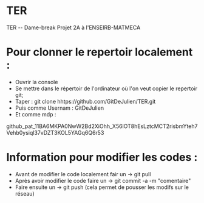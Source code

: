 # TER
TER -- Dame-break Projet 2A à l'ENSEIRB-MATMECA

# Pour clonner le repertoir localement :

- Ouvrir la console
- Se mettre dans le répertoir de l'ordinateur où l'on veut copier le repertoir git;
- Taper : git clone hhtps://github.com/GitDeJulien/TER.git
- Puis comme Usernam : GitDeJulien
- Et comme mdp :

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

# Information pour modifier les codes :

- Avant de modifier le code localement fair un -> git pull
- Après avoir modifier le code faire un -> git commit -a -m "comentaire"
- Faire ensuite un -> git push (cela permet de pousser les modifs sur le réseau)
